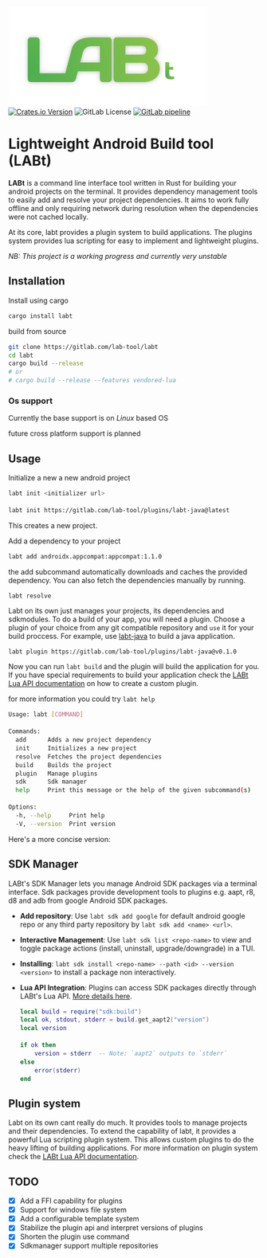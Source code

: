 [![Labt Logo](assets/logo_400x200.png)](https://gitlab.com/lab-tool/labt)
[![Crates.io Version](https://img.shields.io/crates/v/labt?logo=rust)](https://crates.io/crates/labt)
![GitLab License](https://img.shields.io/gitlab/license/lab-tool%2Flabt)
[![GitLab pipeline](https://gitlab.com/lab-tool/labt/badges/main/pipeline.svg)](https://gitlab.com/lab-tool/labt/-/pipelines)

# Lightweight Android Build tool (LABt)
**LABt** is a command line interface tool written in Rust for building your android projects
on the terminal. It provides dependency management tools to easily add and 
resolve your project dependencies. It aims to work fully offline and only
requiring network during resolution when the dependencies were not cached
locally.

At its core, labt provides a plugin system to build applications. The plugins
system provides lua scripting for easy to implement and lightweight plugins.

_NB: This project is a working progress and currently very unstable_

## Installation
Install using cargo

```bash
cargo install labt
```

build from source

```bash
git clone https://gitlab.com/lab-tool/labt
cd labt
cargo build --release  
# or 
# cargo build --release --features vendored-lua
```



### Os support
Currently the base support is on *Linux* based OS

future cross platform support is planned

## Usage
Initialize a new a new android project

```bash
labt init <initializer url>

labt init https://gitlab.com/lab-tool/plugins/labt-java@latest
```
This creates a new project. 


Add a dependency to your project

```bash 
labt add androidx.appcompat:appcompat:1.1.0
```
the add subcommand automatically downloads and caches the provided dependency.
You can also fetch the dependencies manually by running.

```bash
labt resolve
```

Labt on its own just manages your projects, its dependencies and sdkmodules. To do a build of your app, 
you will need a plugin. Choose a plugin of your choice from any git compatible repository
and `use` it for your build proccess. For example, use [labt-java](https://gitlab.com/lab-tool/plugins/labt-java)
to build a java application.

```
labt plugin https://gitlab.com/lab-tool/plugins/labt-java@v0.1.0
```

Now you can run `labt build` and the plugin will build the application for you. If you have special 
requirements to build your application check the [LABt Lua API documentation](doc/LuaAPI.md) on how to
create a custom plugin.

for more information you could try `labt help`

```bash
Usage: labt [COMMAND]

Commands:
  add      Adds a new project dependency
  init     Initializes a new project
  resolve  Fetches the project dependencies
  build    Builds the project
  plugin   Manage plugins
  sdk      Sdk manager
  help     Print this message or the help of the given subcommand(s)

Options:
  -h, --help     Print help
  -V, --version  Print version

```

Here's a more concise version:


## SDK Manager
LABt's SDK Manager lets you manage Android SDK packages via a 
terminal interface. Sdk packages provide development tools to plugins e.g. aapt, r8, d8 and adb from google Android SDK packages.

- **Add repository**: Use `labt sdk add google` for default android google repo or any third party repository by `labt sdk add <name> <url>`.
- **Interactive Management**: Use `labt sdk list <repo-name>` to view 
  and toggle package actions (install, uninstall, upgrade/downgrade) 
  in a TUI.
- **Installing**: `labt sdk install <repo-name> --path <id> --version <version>` to install a package non interactively.
- **Lua API Integration**: Plugins can access SDK packages directly through 
  LABt's Lua API. [More details here](doc/LuaAPI.md).
  
  ```lua
  local build = require("sdk:build")
  local ok, stdout, stderr = build.get_aapt2("version")
  local version

  if ok then
      version = stderr  -- Note: `aapt2` outputs to `stderr`
  else
      error(stderr)
  end
  ```


## Plugin system
Labt on its own cant really do much. It provides tools to manage projects and their
dependencies. To extend the capability of labt, it provides a powerful Lua scripting
plugin system. This allows custom plugins to do the heavy lifting of building applications.
For more information on plugin system check the [LABt Lua API documentation](doc/LuaAPI.md).

## TODO
- [x] Add a FFI capability for plugins
- [x] Support for windows file system
- [x] Add a configurable template system
- [x] Stabilize the plugin api and interpret versions of plugins
- [x] Shorten the plugin use command
- [x] Sdkmanager support multiple repositories
